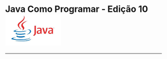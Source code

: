 <h1>Java Como Programar - Edição 10<img src="./imagens/java.jpg" height="100" width="180"></h1>
<hr>
